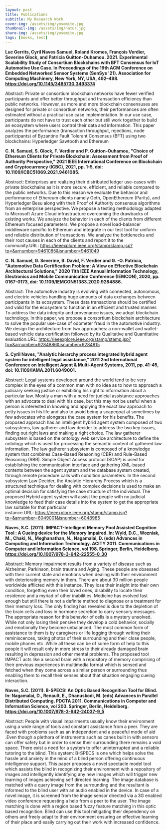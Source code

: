 ```yaml
---
layout: post
title: Publications
subtitle: My Research Work
cover-img: /assets/img/yosemite.jpg
thumbnail-img: /assets/img/natur.jpg
share-img: /assets/img/yosemite.jpg
tags: [books, test]
---
```

**Luc Gerrits, Cyril Naves Samuel, Roland Kromes, François Verdier, Severine Glock, and Patricia Guitton-Ouhamou. 2021. Experimental Scalability Study of Consortium Blockchains with BFT Consensus for IoT Automotive Use Case. In Proceedings of the 19th ACM Conference on Embedded Networked Sensor Systems (SenSys '21). Association for Computing Machinery, New York, NY, USA, 492–498. https://doi.org/10.1145/3485730.3493374**

Abstract:
Private or consortium blockchain networks have fewer verified participants and offer better throughput and transaction efficiency than public networks. However, as more and more blockchain consensuses are designed for private or consortium networks, their performances are often estimated without a practical use case implementation. In our use case, participants do not have to trust each other but still work together to build an ecosystem where users control their data and information. This paper analyzes the performance (transaction throughput, rejections, node participants) of Byzantine Fault Tolerant Consensus (BFT) using two blockchains: Hyperledger Sawtooth and Ethereum

**C. N. Samuel, S. Glock, F. Verdier and P. Guitton-Ouhamou, "Choice of Ethereum Clients for Private Blockchain: Assessment from Proof of Authority Perspective," 2021 IEEE International Conference on Blockchain and Cryptocurrency (ICBC), 2021, pp. 1-5, doi: 10.1109/ICBC51069.2021.9461085.**

Abstract: Enterprises are realizing their distributed ledger use-cases with private blockchains as it is more secure, efficient, and reliable compared to the public networks. Due to this reason we evaluate the behavior and performance of Ethereum clients namely Geth, OpenEthereum (Parity), and Hyperledger Besu along with their Proof of Authority consensus algorithms from an enterprise perspective. We propose a testing methodology adapted to Microsoft Azure Cloud infrastructure overcoming the drawbacks of existing works. We analyze the behavior in each of the clients from different Ethereum focused parameters. We propose a novel load-balancer middleware specific to Ethereum and integrate in our test tool for uniform and reliable distribution of transactions. We analyze the bottlenecks and their root causes in each of the clients and report it to the community.URL: https://ieeexplore.ieee.org/stamp/stamp.jsp?tp=&arnumber=9461085&isnumber=9461049

**C. N. Samuel, G. Severine, B. David, F. Verdier and G. -O. Patricia, "Automotive Data Certification Problem: A View on Effective Blockchain Architectural Solutions," 2020 11th IEEE Annual Information Technology, Electronics and Mobile Communication Conference (IEMCON), 2020, pp. 0167-0173, doi: 10.1109/IEMCON51383.2020.9284886.**

Abstract: The automotive industry is evolving with connected, autonomous, and electric vehicles handling huge amounts of data exchanges between participants in its ecosystem. These data transactions should be certified and valid for the ecosystem to function in an efficient and trusted manner. To address the data integrity and provenance issues, we adopt blockchain technology. In this paper, we propose a consortium blockchain architecture to solve the popular use-case of odometer fraud in the automotive industry. We design the architecture from two approaches: a non-wallet and wallet-based vehicle data certification followed by its Qualitative and Quantitative evaluation.URL: https://ieeexplore.ieee.org/stamp/stamp.jsp?tp=&arnumber=9284886&isnumber=9284815

**S. Cyril Naves, "Analytic hierarchy process integrated hybrid agent system for intelligent legal assistance," 2011 2nd International Conference on Intelligent Agent & Multi-Agent Systems, 2011, pp. 41-45, doi: 10.1109/IAMA.2011.6049001.**

Abstract: Legal systems developed around the world tend to be very complex in the eyes of a common man with no idea as to how to approach a judiciary seeking justice or exhibiting his right to information about a particular law. Mostly a man with a need for judicial assistance approaches with an advocate to deal with his case, but this may not be useful when a person is interested in knowing and applying the exact law approach to petty issues in his life and also to avoid being a scapegoat at sometimes by few advocates who elongates the case system for his benefits. The proposed approach has an intelligent hybrid agent system composed of two subsystems, law gatherer and law decider to address the two key issues, finding out right laws and making a right choice. The law gatherer subsystem is based on the ontology web service architecture to define the ontology which is used for processing the semantic content of gathered law information. The law gatherer subsystem is composed of a knowledge system that combines Case-Based Reasoning (CBR) and Rule-Based Reasoning (RBR). Simple Object Access protocol (SOAP) is used for establishing the communication interface and gathering XML-based contents between the agent system and the database system created, through remote procedure calls with condition parameters. In the second subsystem Law Decider, the Analytic Hierarchy Process which is a structured technique for dealing with complex decisions is used to make an optimal decision for satisfying the case structure of the individual. The proposed Hybrid agent system will assist the people with no judicial knowledge to feed their case details into the system to get the appropriate law suitable for that particular instance.URL: https://ieeexplore.ieee.org/stamp/stamp.jsp?tp=&arnumber=6049001&isnumber=6048985

**Naves, S.C. (2011). IMPACT-Intelligent Memory Pool Assisted Cognition Tool : A Cueing device for the Memory Impaired. In: Wyld, D.C., Wozniak, M., Chaki, N., Meghanathan, N., Nagamalai, D. (eds) Advances in Computing and Information Technology. ACITY 2011. Communications in Computer and Information Science, vol 198. Springer, Berlin, Heidelberg. https://doi.org/10.1007/978-3-642-22555-0_30**

Abstract: Memory impairment results from a variety of disease such as Alzheimer, Parkinson, brain trauma and Aging. These people are obsessed with their current state and emotions when dealing with their environment with deteriorating memory in them. There are about 30 million people worldwide afflicted with this instance. They lose their insight into their own condition, forgetting even their loved ones, disability to locate their residence and a myriad of other inabilities. Medicine has evolved fast enough but still there is not a definite method to diagnose or a treatment for their memory loss. The only finding has revealed is due to the depletion of the brain cells and loss in hormone secretion to carry sensory messages. The appropriate reason for this behavior of cells is a mystery unsolved. While not only losing their pensive they develop a cold behavior, socially and emotionally they become unbalanced. The most common form of assistance to them is by caregivers or life logging through writing their reminiscences, taking photos of their surrounding and their close people, mobile phones etc .While all these can be of some form of help to this people it will result only in more stress to their already damaged brain resulting in depression and other mental problems. The proposed tool IMPACT acts like a second brain with a repository of memory comprising of their previous experiences in multimedia format which is sensed and fetched when they come across a similar person or surrounding thus enabling them to recall their senses about that situation engaging cueing interaction.

**Naves, S.C. (2011). B-SPECS: An Optic Based Recognition Tool for Blind. In: Nagamalai, D., Renault, E., Dhanuskodi, M. (eds) Advances in Parallel Distributed Computing. PDCTA 2011. Communications in Computer and Information Science, vol 203. Springer, Berlin, Heidelberg. https://doi.org/10.1007/978-3-642-24037-9_5**

Abstract: People with visual impairments usually know their environment using a wide range of tools and constant assistance from a peer. They are faced with problems such as an independent and a peaceful mode of aid .Even though a plethora of instruments such as canes built in with sensors can offer safety but in order to sense their surrounding there remains a void space. There exist a need for a system to offer uninterrupted and a reliable tutoring to the blind. This system: B-SPECS is one which helps solve the hassle and anxiety in the mind of a blind person offering continuous intelligence support. This paper proposes a novel spectacle model tool which assists the blind in recognizing their environment with a repository of images and intelligently identifying any new images which will trigger new learning of images achieving self directed learning. The image database is matched with a query image from the surrounding and the resultant is informed to the blind user with an audio enabled in the device. In case of a novel image, it is screened from the image sensor directed via a 3G enabled video conference requesting a help from a peer to the user. The image matching is done with a region based fuzzy feature matching in this optic based recognition. Blind can use this tool mitigating their dependency on others and freely adapt to their environment ensuring an effective learning of their place and easily carrying out their work with increased confidence.
